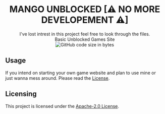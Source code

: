 <h1 align="center">MANGO UNBLOCKED [⚠ NO MORE DEVELOPEMENT ⚠]</h1>

<div align="center">
  I've lost intrest in this project feel free to look through the files.
  <br>
  Basic Unblocked Games Site
  <br>
  <div>
    <img src="https://img.shields.io/github/languages/code-size/77panic/Mango-Unblocked" alt="GitHub code size in bytes"/>
  </div>
</div>

## Usage

If you intend on starting your own game website and plan to use mine or just wanna mess around. Please read the [License](https://github.com/77panic/77panic.github.io/blob/main/LICENSE).

## Licensing

This project is licensed under the [Apache-2.0 License](http://www.apache.org/licenses/).
